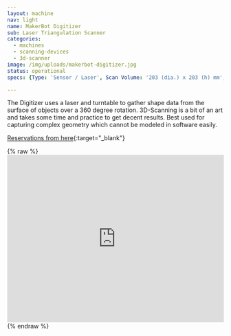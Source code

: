 ```yaml
---
layout: machine
nav: light
name: MakerBot Digitizer
sub: Laser Triangulation Scanner
categories:
  - machines
  - scanning-devices
  - 3d-scanner
image: /img/uploads/makerbot-digitizer.jpg
status: operational
specs: {Type: 'Sensor / Laser', Scan Volume: '203 (dia.) x 203 (h) mm', Resolution: '0.5 mm', Accuracy: '± 2.0 mm', Scan Speed: '~12 mins', Max. Object Weight: '3 kg', Output Formats: '.stl .thing', Software: 'MakerWare for Digitizer'}

---
```


The Digitizer uses a laser and turntable to gather shape data from the surface of objects over a 360 degree rotation. 3D-Scanning is a bit of an art and takes some time and practice to get decent results. Best used for capturing complex geometry which cannot be modeled in software easily.

[Reservations from here](https://takeout.aalto.fi/606024){:target="_blank"}

{% raw %} <iframe src="https://takeout.aalto.fi/embed/606024" width="100%" height="390" frameborder="0"></iframe> {% endraw %}
